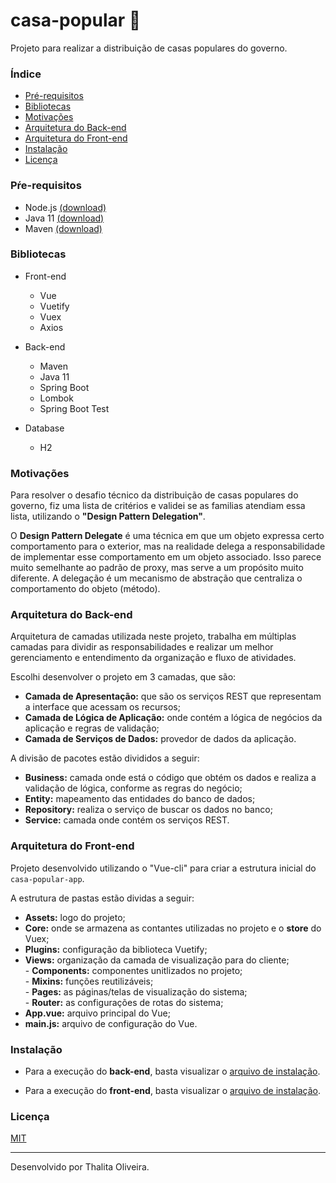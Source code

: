 # casa-popular 🏡
Projeto para realizar a distribuição de casas populares do governo.

### Índice
* [Pré-requisitos](#pré-requisitos "Pré-requisitos para a execução deste projeto")
* [Bibliotecas](#bibliotecas "Bibliotecas utilizadas")
* [Motivações]()
* [Arquitetura do Back-end](#arquitetura-do-back-end "Descrição da arquitetura do back-end")
* [Arquitetura do Front-end](#arquitetura-do-front-end "Descrição da arquitetura do front-end")
* [Instalação](#instalação "Instalação do projeto")
* [Licença](#licença "Licença do projeto")

### Pŕe-requisitos
- Node.js [(download)](https://nodejs.org)
- Java 11 [(download)](https://www.oracle.com/java/technologies/javase-jdk11-downloads.html)
- Maven [(download)](https://maven.apache.org/download.cgi)

### Bibliotecas
- Front-end
    - Vue
    - Vuetify
    - Vuex
    - Axios
    
- Back-end
    - Maven
    - Java 11
    - Spring Boot
    - Lombok
    - Spring Boot Test
    
- Database
    - H2

### Motivações
Para resolver o desafio técnico da distribuição de casas populares do governo, fiz uma lista de critérios e validei se as familias atendiam essa lista, utilizando o **"Design Pattern Delegation"**.

O **Design Pattern Delegate** é uma técnica em que um objeto expressa certo comportamento para o exterior, mas na realidade delega a responsabilidade de implementar esse comportamento em um objeto associado. Isso parece muito semelhante ao padrão de proxy, mas serve a um propósito muito diferente. A delegação é um mecanismo de abstração que centraliza o comportamento do objeto (método).

### Arquitetura do Back-end
Arquitetura de camadas utilizada neste projeto, trabalha em múltiplas camadas para dividir as responsabilidades e realizar um melhor gerenciamento e entendimento da organização e fluxo de atividades.

Escolhi desenvolver o projeto em 3 camadas, que são:

- **Camada de Apresentação:** que são os serviços REST que representam a interface que acessam os recursos;  
- **Camada de Lógica de Aplicação:** onde contém a lógica de negócios da aplicação e regras de validação;  
- **Camada de Serviços de Dados:** provedor de dados da aplicação.  

A divisão de pacotes estão divididos a seguir:  
- **Business:** camada onde está o código que obtém os dados e realiza a validação de lógica, conforme as regras do negócio;  
- **Entity:** mapeamento das entidades do banco de dados;  
- **Repository:** realiza o serviço de buscar os dados no banco;  
- **Service:** camada onde contém os serviços REST.  

### Arquitetura do Front-end
Projeto desenvolvido utilizando o "Vue-cli" para criar a estrutura inicial do `casa-popular-app`.  

A estrutura de pastas estão dividas a seguir:
- **Assets:** logo do projeto;
- **Core:** onde se armazena as contantes utilizadas no projeto e o **store** do Vuex;
- **Plugins:** configuração da biblioteca Vuetify;
- **Views:** organização da camada de visualização para do cliente;   
      - **Components:** componentes unitlizados no projeto;  
      - **Mixins:** funções reutilizáveis;  
      - **Pages:** as páginas/telas de visualização do sistema;  
      - **Router:** as configurações de rotas do sistema;  
- **App.vue:** arquivo principal do Vue;  
- **main.js:** arquivo de configuração do Vue.

### Instalação
- Para a execução do **back-end**, basta visualizar o [arquivo de instalação](casa-popular-api/README.md).  

- Para a execução do **front-end**, basta visualizar o [arquivo de instalação](casa-popular-app/README.md).

### Licença
[MIT](LICENSE)

----

Desenvolvido por Thalita Oliveira.